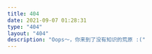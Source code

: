```yaml
---
title: 404
date: 2021-09-07 01:28:31
type: "404"
layout: "404"
description: "Oops～，你来到了没有知识的荒原 :("
---
```


